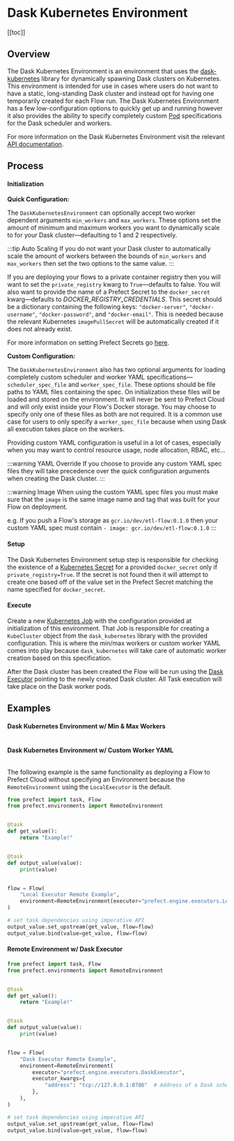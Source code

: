 # Dask Kubernetes Environment

[[toc]]

## Overview

The Dask Kubernetes Environment is an environment that uses the [dask-kubernetes]() library for dynamically spawning Dask clusters on Kubernetes. This environment is intended for use in cases where users do not want to have a static, long-standing Dask cluster and instead opt for having one temporarily created for each Flow run. The Dask Kubernetes Environment has a few low-configuration options to quickly get up and running however it also provides the ability to specify completely custom [Pod]() specifications for the Dask scheduler and workers.

For more information on the Dask Kubernetes Environment visit the relevant [API documentation](/api/unreleased/environments/execution.html#daskkubernetesenvironment).

## Process

#### Initialization

**Quick Configuration:**

The `DaskKubernetesEnvironment` can optionally accept two worker dependent arguments `min_workers` and `max_workers`. These options set the amount of minimum and maximum workers you want to dynamically scale to for your Dask cluster—defaulting to 1 and 2 respectively.

:::tip Auto Scaling
If you do not want your Dask cluster to automatically scale the amount of workers between the bounds of `min_workers` and `max_workers` then set the two options to the same value.
:::

If you are deploying your flows to a private container registry then you will want to set the `private_registry` kwarg to `True`—defaults to false. You will also want to provide the name of a Prefect Secret to the `docker_secret` kwarg—defaults to _DOCKER_REGISTRY_CREDENTIALS_. This secret should be a dictionary containing the following keys: `"docker-server"`, `"docker-username"`, `"docker-password"`, and `"docker-email"`. This is needed because the relevant Kubernetes `imagePullSecret` will be automatically created if it does not already exist.

For more information on setting Prefect Secrets go [here]().

**Custom Configuration:**

The `DaskKubernetesEnvironment` also has two optional arguments for loading completely custom scheduler and worker YAML specifications—`scheduler_spec_file` and `worker_spec_file`. These options should be file paths to YAML files containing the spec. On initialization these files will be loaded and stored on the environment. It will never be sent to Prefect Cloud and will only exist inside your Flow's Docker storage. You may choose to specify only one of these files as both are not required. It is a common use case for users to only specify a `worker_spec_file` because when using Dask all execution takes place on the workers.

Providing custom YAML configuration is useful in a lot of cases, especially when you may want to control resource usage, node allocation, RBAC, etc...

:::warning YAML Override
If you choose to provide any custom YAML spec files they will take precedence over the quick configuration arguments when creating the Dask cluster.
:::

:::warning Image
When using the custom YAML spec files you must make sure that the `image` is the same image name and tag that was built for your Flow on deployment.

e.g. If you push a Flow's storage as `gcr.io/dev/etl-flow:0.1.0` then your custom YAML spec must contain `- image: gcr.io/dev/etl-flow:0.1.0`
:::

#### Setup

The Dask Kubernetes Environment setup step is responsible for checking the existence of a [Kubernetes Secret]() for a provided `docker_secret` only if `private_registry=True`. If the secret is not found then it will attempt to create one based off of the value set in the Prefect Secret matching the name specified for `docker_secret`.

#### Execute

Create a new [Kubernetes Job]() with the configuration provided at initialization of this environment. That Job is responsible for creating a `KubeCluster` object from the `dask_kubernetes` library with the provided configuration. This is where the min/max workers or custom worker YAML comes into play because `dask_kubernetes` will take care of automatic worker creation based on this specification.

After the Dask cluster has been created the Flow will be run using the [Dask Executor]() pointing to the newly created Dask cluster. All Task execution will take place on the Dask worker pods.

## Examples

#### Dask Kubernetes Environment w/ Min & Max Workers

```python
```

#### Dask Kubernetes Environment w/ Custom Worker YAML

```python
```

The following example is the same functionality as deploying a Flow to Prefect Cloud without specifying an Environment because the `RemoteEnvironment` using the `LocalExecutor` is the default.

```python
from prefect import task, Flow
from prefect.environments import RemoteEnvironment


@task
def get_value():
    return "Example!"


@task
def output_value(value):
    print(value)


flow = Flow(
    "Local Executor Remote Example",
    environment=RemoteEnvironment(executor="prefect.engine.executors.LocalExecutor"),
)

# set task dependencies using imperative API
output_value.set_upstream(get_value, flow=flow)
output_value.bind(value=get_value, flow=flow)
```

#### Remote Environment w/ Dask Executor

```python
from prefect import task, Flow
from prefect.environments import RemoteEnvironment


@task
def get_value():
    return "Example!"


@task
def output_value(value):
    print(value)


flow = Flow(
    "Dask Executor Remote Example",
    environment=RemoteEnvironment(
        executor="prefect.engine.executors.DaskExecutor",
        executor_kwargs={
            "address": "tcp://127.0.0.1:8786"  # Address of a Dask scheduler
        },
    ),
)

# set task dependencies using imperative API
output_value.set_upstream(get_value, flow=flow)
output_value.bind(value=get_value, flow=flow)
```
